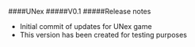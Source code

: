 ####UNex
#####V0.1
#####Release notes

* Initial commit of updates for UNex game  
* This version has been created for testing purposes